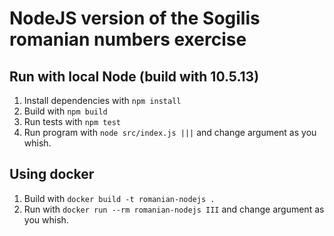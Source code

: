 # NodeJS version of the Sogilis romanian numbers exercise

## Run with local Node (build with 10.5.13)

1. Install dependencies with `npm install`
2. Build with `npm build`
3. Run tests with `npm test`
4. Run program with `node src/index.js |||` and change argument as you whish.

## Using docker

1. Build with `docker build -t romanian-nodejs .`
2. Run with `docker run --rm romanian-nodejs III` and change argument as you whish.
